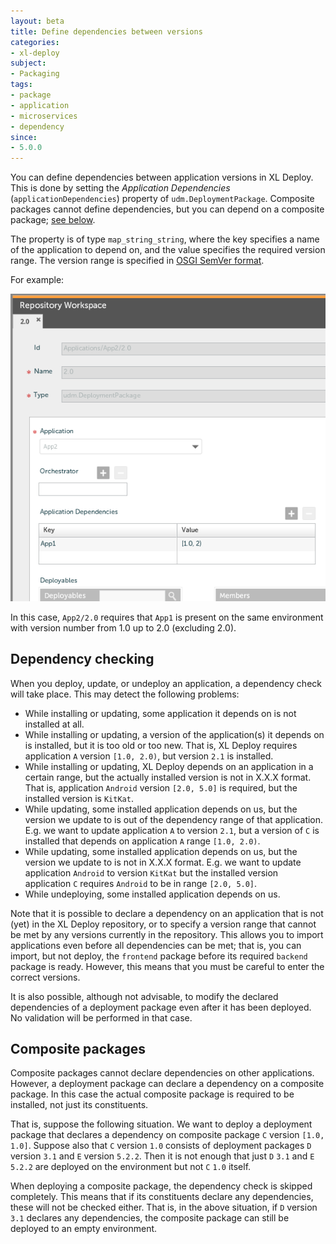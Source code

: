 ```yaml
---
layout: beta
title: Define dependencies between versions
categories:
- xl-deploy
subject:
- Packaging
tags:
- package
- application
- microservices
- dependency
since:
- 5.0.0
---
```


You can define dependencies between application versions in XL Deploy. This is done by setting the _Application Dependencies_ (`applicationDependencies`) property of `udm.DeploymentPackage`. Composite packages cannot define dependencies, but you can depend on a composite package; [see below](#Composite-packages).
 
The property is of type `map_string_string`, where the key specifies a name of the application to depend on, and the value specifies the required version range. The version range is specified in [OSGI SemVer format](http://www.osgi.org/wiki/uploads/Links/SemanticVersioning.pdf).

For example:

![Application dependencies](images/application-dependencies.png)

In this case, `App2/2.0` requires that `App1` is present on the same environment with version number from 1.0 up to 2.0 (excluding 2.0).

## Dependency checking

When you deploy, update, or undeploy an application, a dependency check will take place. This may detect the following problems:

* While installing or updating, some application it depends on is not installed at all.
* While installing or updating, a version of the application(s) it depends on is installed, but it is too old or too new. That is, XL Deploy requires application `A` version `[1.0, 2.0)`, but version `2.1` is installed.
* While installing or updating, XL Deploy depends on an application in a certain range, but the actually installed version is not in X.X.X format. That is, application `Android` version `[2.0, 5.0]` is required, but the installed version is `KitKat`.
* While updating, some installed application depends on us, but the version we update to is out of the dependency range of that application. E.g. we want to update application `A` to version `2.1`, but a version of `C` is installed that depends on application `A` range `[1.0, 2.0)`.
* While updating, some installed application depends on us, but the version we update to is not in X.X.X format. E.g. we want to update application `Android` to version `KitKat` but the installed version application `C` requires `Android` to be in range `[2.0, 5.0]`.
* While undeploying, some installed application depends on us.

Note that it is possible to declare a dependency on an application that is not (yet) in the XL Deploy repository, or to specify a version range that cannot be met by any versions currently in the repository. This allows you to import applications even before all dependencies can be met; that is, you can import, but not deploy, the `frontend` package before its required `backend` package is ready. However, this means that you must be careful to enter the correct versions.

It is also possible, although not advisable, to modify the declared dependencies of a deployment package even after it has been deployed. No validation will be performed in that case.

## Composite packages

Composite packages cannot declare dependencies on other applications. However, a deployment package can declare a dependency on a composite package. In this case the actual composite package is required to be installed, not just its constituents. 

That is, suppose the following situation. We want to deploy a deployment package that declares a dependency on composite package `C` version `[1.0, 1.0]`. Suppose also that `C` version `1.0` consists of deployment packages `D` version `3.1` and `E` version `5.2.2`. Then it is not enough that just `D` `3.1` and `E` `5.2.2` are deployed on the environment but not `C` `1.0` itself.

When deploying a composite package, the dependency check is skipped completely. This means that if its constituents declare any dependencies, these will not be checked either. That is, in the above situation, if `D` version `3.1` declares any dependencies, the composite package can still be deployed to an empty environment.
